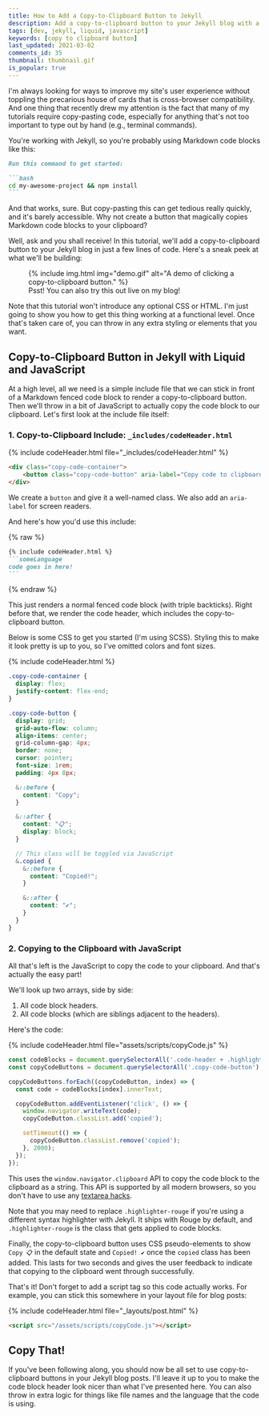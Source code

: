 ```yaml
---
title: How to Add a Copy-to-Clipboard Button to Jekyll
description: Add a copy-to-clipboard button to your Jekyll blog with a simple include and a few lines of JavaScript.
tags: [dev, jekyll, liquid, javascript]
keywords: [copy to clipboard button]
last_updated: 2021-03-02
comments_id: 35
thumbnail: thumbnail.gif
is_popular: true
---
```


I'm always looking for ways to improve my site's user experience without toppling the precarious house of cards that is cross-browser compatibility. And one thing that recently drew my attention is the fact that many of my tutorials require copy-pasting code, especially for anything that's not too important to type out by hand (e.g., terminal commands).

You're working with Jekyll, so you're probably using Markdown code blocks like this:

````markdown
Run this command to get started:

```bash
cd my-awesome-project && npm install
```
````

And that works, sure. But copy-pasting this can get tedious really quickly, and it's barely accessible. Why not create a button that magically copies Markdown code blocks to your clipboard?

Well, ask and you shall receive! In this tutorial, we'll add a copy-to-clipboard button to your Jekyll blog in just a few lines of code. Here's a sneak peek at what we'll be building:

<figure>
    {% include img.html img="demo.gif" alt="A demo of clicking a copy-to-clipboard button." %}
    <figcaption>Psst! You can also try this out live on my blog!</figcaption>
</figure>

Note that this tutorial won't introduce any optional CSS or HTML. I'm just going to show you how to get this thing working at a functional level. Once that's taken care of, you can throw in any extra styling or elements that you want.

## Copy-to-Clipboard Button in Jekyll with Liquid and JavaScript

At a high level, all we need is a simple include file that we can stick in front of a Markdown fenced code block to render a copy-to-clipboard button. Then we'll throw in a bit of JavaScript to actually copy the code block to our clipboard. Let's first look at the include file itself:

### 1. Copy-to-Clipboard Include: `_includes/codeHeader.html`

{% include codeHeader.html file="_includes/codeHeader.html" %}
```html
<div class="copy-code-container">
    <button class="copy-code-button" aria-label="Copy code to clipboard"></button>
</div>
```

We create a `button` and give it a well-named class. We also add an `aria-label` for screen readers.

And here's how you'd use this include:

{% raw %}
````markdown
{% include codeHeader.html %}
```someLanguage
code goes in here!
```
````
{% endraw %}

This just renders a normal fenced code block (with triple backticks). Right before that, we render the code header, which includes the copy-to-clipboard button.

Below is some CSS to get you started (I'm using SCSS). Styling this to make it look pretty is up to you, so I've omitted colors and font sizes.

{% include codeHeader.html %}
```scss
.copy-code-container {
  display: flex;
  justify-content: flex-end;
}

.copy-code-button {
  display: grid;
  grid-auto-flow: column;
  align-items: center;
  grid-column-gap: 4px;
  border: none;
  cursor: pointer;
  font-size: 1rem;
  padding: 4px 8px;

  &::before {
    content: "Copy";
  }

  &::after {
    content: "📋";
    display: block;
  }

  // This class will be toggled via JavaScript
  &.copied {
    &::before {
      content: "Copied!";
    }

    &::after {
      content: "✔️";
    }
  }
}
```

### 2. Copying to the Clipboard with JavaScript

All that's left is the JavaScript to copy the code to your clipboard. And that's actually the easy part!

We'll look up two arrays, side by side:

1. All code block headers.
2. All code blocks (which are siblings adjacent to the headers).

Here's the code:

{% include codeHeader.html file="assets/scripts/copyCode.js" %}
```javascript
const codeBlocks = document.querySelectorAll('.code-header + .highlighter-rouge');
const copyCodeButtons = document.querySelectorAll('.copy-code-button');

copyCodeButtons.forEach((copyCodeButton, index) => {
  const code = codeBlocks[index].innerText;

  copyCodeButton.addEventListener('click', () => {
    window.navigator.writeText(code);
    copyCodeButton.classList.add('copied');

    setTimeout(() => {
      copyCodeButton.classList.remove('copied');
    }, 2000);
  });
});
```

This uses the `window.navigator.clipboard` API to copy the code block to the clipboard as a string. This API is supported by all modern browsers, so you don't have to use any [textarea hacks](https://stackoverflow.com/a/46822033/5323344).

Note that you may need to replace `.highlighter-rouge` if you're using a different syntax highlighter with Jekyll. It ships with Rouge by default, and `.highlighter-rouge` is the class that gets applied to code blocks.

Finally, the copy-to-clipboard button uses CSS pseudo-elements to show `Copy 📋` in the default state and `Copied! ✔️` once the `copied` class has been added. This lasts for two seconds and gives the user feedback to indicate that copying to the clipboard went through successfully.

That's it! Don't forget to add a script tag so this code actually works. For example, you can stick this somewhere in your layout file for blog posts:

{% include codeHeader.html file="_layouts/post.html" %}
```html
<script src="/assets/scripts/copyCode.js"></script>
```

## Copy That!

If you've been following along, you should now be all set to use copy-to-clipboard buttons in your Jekyll blog posts. I'll leave it up to you to make the code block header look nicer than what I've presented here. You can also throw in extra logic for things like file names and the language that the code is using.
